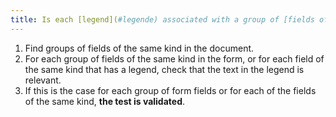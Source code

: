 ```yaml
---
title: Is each [legend](#legende) associated with a group of [fields of same kind](#champs-de-meme-nature) relevant?
---
```


1. Find groups of fields of the same kind in the document.
2. For each group of fields of the same kind in the form, or for each field of the same kind that has a legend, check that the text in the legend is relevant.
3. If this is the case for each group of form fields or for each of the fields of the same kind, **the test is validated**.
